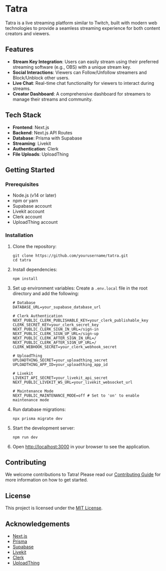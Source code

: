 # Tatra

Tatra is a live streaming platform similar to Twitch, built with modern web technologies to provide a seamless streaming experience for both content creators and viewers.

## Features

- **Stream Key Integration**: Users can easily stream using their preferred streaming software (e.g., OBS) with a unique stream key.
- **Social Interactions**: Viewers can Follow/Unfollow streamers and Block/Unblock other users.
- **Live Chat**: Real-time chat functionality for viewers to interact during streams.
- **Creator Dashboard**: A comprehensive dashboard for streamers to manage their streams and community.

## Tech Stack

- **Frontend**: Next.js
- **Backend**: Next.js API Routes
- **Database**: Prisma with Supabase
- **Streaming**: Livekit
- **Authentication**: Clerk
- **File Uploads**: UploadThing

## Getting Started

### Prerequisites

- Node.js (v14 or later)
- npm or yarn
- Supabase account
- Livekit account
- Clerk account
- UploadThing account

### Installation

1. Clone the repository:
   ```
   git clone https://github.com/yourusername/tatra.git
   cd tatra
   ```

2. Install dependencies:
   ```
   npm install
   ```

3. Set up environment variables:
   Create a `.env.local` file in the root directory and add the following:
   ```
   # Database
   DATABASE_URL=your_supabase_database_url

   # Clerk Authentication
   NEXT_PUBLIC_CLERK_PUBLISHABLE_KEY=your_clerk_publishable_key
   CLERK_SECRET_KEY=your_clerk_secret_key
   NEXT_PUBLIC_CLERK_SIGN_IN_URL=/sign-in
   NEXT_PUBLIC_CLERK_SIGN_UP_URL=/sign-up
   NEXT_PUBLIC_CLERK_AFTER_SIGN_IN_URL=/
   NEXT_PUBLIC_CLERK_AFTER_SIGN_UP_URL=/
   CLERK_WEBHOOK_SECRET=your_clerk_webhook_secret

   # UploadThing
   UPLOADTHING_SECRET=your_uploadthing_secret
   UPLOADTHING_APP_ID=your_uploadthing_app_id

   # Livekit
   LIVEKIT_API_SECRET=your_livekit_api_secret
   NEXT_PUBLIC_LIVEKIT_WS_URL=your_livekit_websocket_url

   # Maintenance Mode
   NEXT_PUBLIC_MAINTENANCE_MODE=off # Set to 'on' to enable maintenance mode
   ```

4. Run database migrations:
   ```
   npx prisma migrate dev
   ```

5. Start the development server:
   ```
   npm run dev
   ```

6. Open [http://localhost:3000](http://localhost:3000) in your browser to see the application.

## Contributing

We welcome contributions to Tatra! Please read our [Contributing Guide](CONTRIBUTING.md) for more information on how to get started.

## License

This project is licensed under the [MIT License](LICENSE).

## Acknowledgements

- [Next.js](https://nextjs.org/)
- [Prisma](https://www.prisma.io/)
- [Supabase](https://supabase.io/)
- [Livekit](https://livekit.io/)
- [Clerk](https://clerk.dev/)
- [UploadThing](https://uploadthing.com/)





